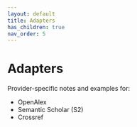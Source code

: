 ```yaml
---
layout: default
title: Adapters
has_children: true
nav_order: 5
---
```


# Adapters

Provider-specific notes and examples for:
- OpenAlex
- Semantic Scholar (S2)
- Crossref

